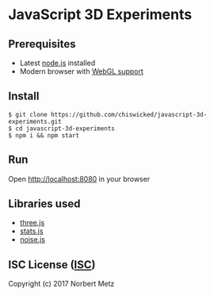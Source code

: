 # JavaScript 3D Experiments

## Prerequisites
- Latest [node.js](https://nodejs.org/) installed
- Modern browser with [WebGL support](https://en.wikipedia.org/wiki/WebGL#Support)

## Install
```
$ git clone https://github.com/chiswicked/javascript-3d-experiments.git
$ cd javascript-3d-experiments
$ npm i && npm start
```

## Run
Open [http://localhost:8080](http://localhost:8080) in your browser

## Libraries used
- [three.js](https://github.com/mrdoob/three.js)
- [stats.js](https://github.com/mrdoob/stats.js/)
- [noise.js](https://github.com/josephg/noisejs/)

## ISC License ([ISC](https://github.com/chiswicked/javascript-3d-experiments/blob/master/LICENSE))
Copyright (c) 2017 Norbert Metz
